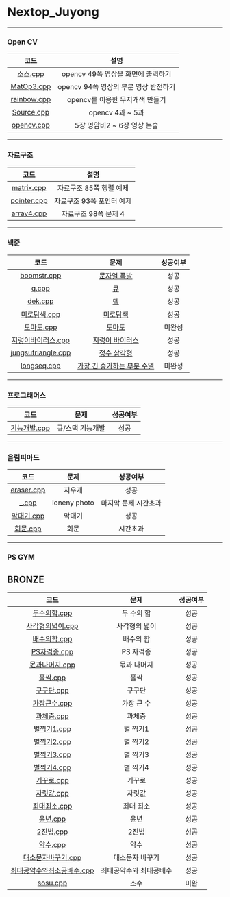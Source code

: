 # Nextop_Juyong

***

### Open CV
|코드|설명|
|:---:|:---:|
|[소스.cpp](../main/open_cv/소스.cpp)|opencv 49쪽 영상을 화면에 출력하기|
|[MatOp3.cpp](../main/open_cv/MatOp3.cpp)|opencv 94쪽 영상의 부분 영상 반전하기|
|[rainbow.cpp](../main/open_cv/rainbow.cpp)|opencv를 이용한 무지개색 만들기|
|[Source.cpp](../main/open_cv/Source.cpp)|opencv 4과 ~ 5과|
|[opencv.cpp](../main/open_cv/opencv.cpp)|5장 명암비2 ~ 6장 영상 논술|

***

### 자료구조
|코드|설명|
|:---:|:---:|
|[matrix.cpp](../main/data_structure/matrix.cpp)|자료구조 85쪽 행렬 예제|
|[pointer.cpp](../main/data_structure/pointer.cpp)|자료구조 93쪽 포인터 예제|
|[array4.cpp](../main/data_structure/array4.cpp)|자료구조 98쪽 문제 4| 

***

### 백준
|코드|문제|성공여부|
|:---:|:---:|:---:|
|[boomstr.cpp](../main/backjoon/boomstr.cpp)|[문자열 폭발](https://www.acmicpc.net/problem/9935)|성공|
|[q.cpp](../main/backjoon/q.cpp)|[큐](https://www.acmicpc.net/problem/10845)|성공|
|[dek.cpp](../main/backjoon/dek.cpp)|[덱](https://www.acmicpc.net/problem/10866)|성공|
|[미로탐색.cpp](../main/backjoon/미로탐색.cpp)|[미로탐색](https://www.acmicpc.net/problem/2178)|성공|
|[토마토.cpp](../main/backjoon/토마토.cpp)|[토마토](https://www.acmicpc.net/problem/7576)|미완성|
|[지렁이바이러스.cpp](../main/backjoon/지렁이바이러스.cpp)|[지렁이 바이러스](https://www.acmicpc.net/problem/2606)|성공|
|[jungsutriangle.cpp](../main/backjoon/jungsutriangle.cpp)|[정수 삼각형](https://www.acmicpc.net/problem/1932)|성공|
|[longseq.cpp](../main/backjoon/longseq.cpp)|[가장 긴 증가하는 부분 수열](https://www.acmicpc.net/problem/11053)|미완성|

***

### 프로그래머스
|코드|문제|성공여부|
|:---:|:---:|:---:|
|[기능개발.cpp](../main/programers/기능개발.cpp)|큐/스택 기능개발|성공|

***

### 올림피아드
|코드|문제|성공여부|
|:---:|:---:|:---:|
|[eraser.cpp](../main/olympiad/eraser.cpp)|지우개|성공|
|[_.cpp](../main/olympiad/_.cpp)|loneny photo|마지막 문제 시간초과|
|[막대기.cpp](../main/olympiad/막대기.cpp)|막대기|성공|
|[회문.cpp](../main/olympiad/회문.cpp)|회문|시간초과|

***

### PS GYM
## BRONZE
|코드|문제|성공여부|
|:---:|:---:|:---:|
|[두수의합.cpp](../main/PSGYM/두수의합.cpp)|두 수의 합|성공|
|[사각형의넓이.cpp](../main/PSGYM/사각형의넓이.cpp)|사각형의 넓이|성공|
|[배수의합.cpp](../main/PSGYM/배수의합.cpp)|배수의 합|성공|
|[PS자격증.cpp](../main/PSGYM/PS자격증.cpp)|PS 자격증|성공|
|[몫과나머지.cpp](../main/PSGYM/몫과나머지.cpp)|몫과 나머지|성공|
|[홀짝.cpp](../main/PSGYM/홀짝.cpp)|홀짝|성공|
|[구구단.cpp](../main/PSGYM/구구단.cpp)|구구단|성공|
|[가장큰수.cpp](../main/PSGYM/가장큰수.cpp)|가장 큰 수|성공|
|[과체중.cpp](../main/PSGYM/과체중.cpp)|과체중|성공|
|[별찍기1.cpp](../main/PSGYM/별찍기1.cpp)|별 찍기1|성공|
|[별찍기2.cpp](../main/PSGYM/별찍기2.cpp)|별 찍기2|성공|
|[별찍기3.cpp](../main/PSGYM/별찍기3.cpp)|별 찍기3|성공|
|[별찍기4.cpp](../main/PSGYM/별찍기4.cpp)|별 찍기4|성공|
|[거꾸로.cpp](../main/PSGYM/거꾸로.cpp)|거꾸로|성공|
|[자릿값.cpp](../main/PSGYM/자릿값.cpp)|자릿값|성공|
|[최대최소.cpp](../main/PSGYM/최대최소.cpp)|최대 최소|성공|
|[윤년.cpp](../main/PSGYM/윤년.cpp)|윤년|성공|
|[2진법.cpp](../main/PSGYM/2진법.cpp)|2진법|성공|
|[약수.cpp](../main/PSGYM/약수.cpp)|약수|성공|
|[대소문자바꾸기.cpp](../main/PSGYM/대소문자바꾸기.cpp)|대소문자 바꾸기|성공|
|[최대공약수와최소공배수.cpp](../main/PSGYM/최대공약수와최대공배수.cpp)|최대공약수와 최대공배수|성공|
|[sosu.cpp](../main/PSGYM/sosu.cpp)|소수|미완|

